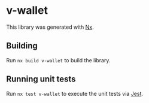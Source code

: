 # v-wallet

This library was generated with [Nx](https://nx.dev).

## Building

Run `nx build v-wallet` to build the library.

## Running unit tests

Run `nx test v-wallet` to execute the unit tests via [Jest](https://jestjs.io).
